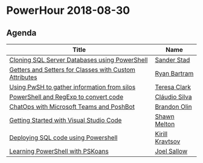 # PowerHour 2018-08-30

## Agenda

Title                                                               | Name
------------------------------------------------------------------- | --------------------------------------------------
[Cloning SQL Server Databases using PowerShell](sanderstad)         | [Sander Stad](https://github.com/sanderstad)
[Getters and Setters for Classes with Custom Attributes](rdbartram) | [Ryan Bartram](https://github.com/rdbartram)
[Using PwSH to gather information from silos](TClark000)            | [Teresa Clark](https://github.com/TClark000)
[PowerShell and RegExp to convert code](ClaudioESSilva)             | [Cláudio Silva](https://github.com/ClaudioESSilva)
[ChatOps with Microsoft Teams and PoshBot](devblackops)             | [Brandon Olin](https://github.com/devblackops)
[Getting Started with Visual Studio Code](wsmelton)                 | [Shawn Melton](https://github.com/wsmelton)
[Deploying SQL code using Powershell](nvarscar)                     | [Kirill Kravtsov](https://github.com/nvarscar)
[Learning PowerShell with PSKoans](vexx32)                          | [Joel Sallow](https://github.com/vexx32)

